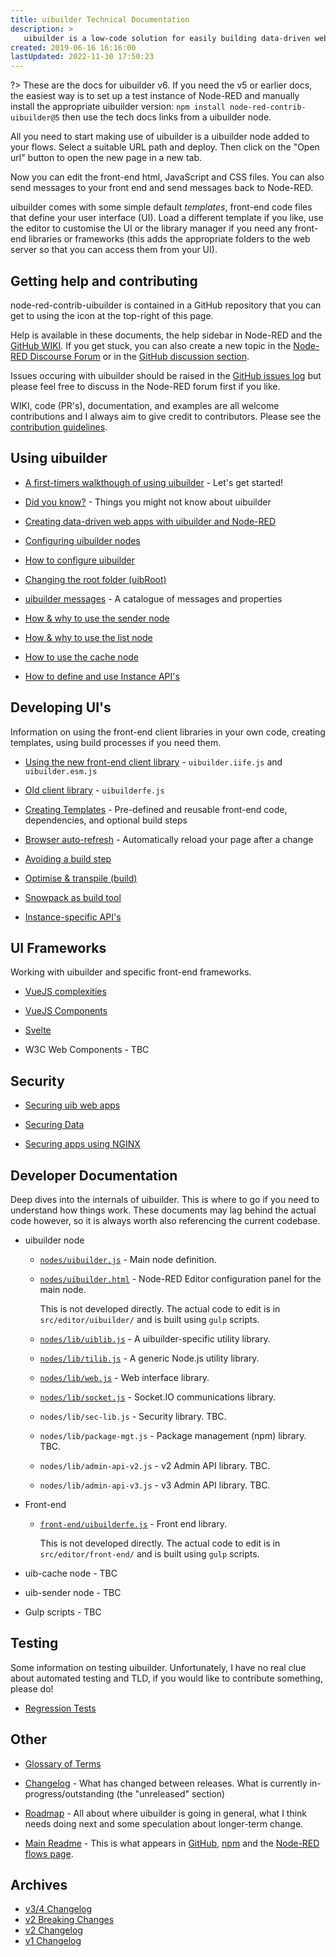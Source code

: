 ```yaml
---
title: uibuilder Technical Documentation
description: >
   uibuilder is a low-code solution for easily building data-driven web sites and web apps in conjunction with Node-RED.
created: 2019-06-16 16:16:00
lastUpdated: 2022-11-30 17:50:23
---
```


?> These are the docs for uibuilder v6. If you need the v5 or earlier docs, the easiest way is to set up a test instance of Node-RED and manually install the appropriate uibuilder version: `npm install node-red-contrib-uibuilder@5` then use the tech docs links from a uibuilder node.

All you need to start making use of uibuilder is a uibuilder node added to your flows. Select a suitable URL path and deploy. Then click on the "Open url" button to open the new page in a new tab.

Now you can edit the front-end html, JavaScript and CSS files. You can also send messages to your front end and send messages back to Node-RED.

uibuilder comes with some simple default *templates*, front-end code files that define your user interface (UI).
Load a different template if you like, use the editor to customise the UI or the library manager if you need any front-end libraries or frameworks (this adds the appropriate folders to the web server so that you can access them from your UI).

## Getting help and contributing

node-red-contrib-uibuilder is contained in a GitHub repository that you can get to using the icon at the top-right of this page.

Help is available in these documents, the help sidebar in Node-RED and the [GitHub WIKI](https://github.com/TotallyInformation/node-red-contrib-uibuilder/wiki). If you get stuck, you can also create a new topic in the [Node-RED Discourse Forum](https://discourse.nodered.org/tag/node-red-contrib-uibuilder) or in the [GitHub discussion section](https://github.com/TotallyInformation/node-red-contrib-uibuilder/discussions).

Issues occuring with uibuilder should be raised in the [GitHub issues log](https://github.com/TotallyInformation/node-red-contrib-uibuilder/issues) but please feel free to discuss in the Node-RED forum first if you like.

WIKI, code (PR's), documentation, and examples are all welcome contributions and I always aim to give credit to contributors. Please see the [contribution guidelines](https://github.com/TotallyInformation/node-red-contrib-uibuilder/blob/main/.github/CONTRIBUTING.md).

## Using uibuilder

* [A first-timers walkthough of using uibuilder](walkthrough1.md) - Let's get started!

* [Did you know?](did-you-know.md) - Things you might not know about uibuilder
* [Creating data-driven web apps with uibuilder and Node-RED](web-app-workflow.md)
* [Configuring uibuilder nodes](uib-node-configuration.md)
* [How to configure uibuilder](uib-configuration.md)
* [Changing the root folder (uibRoot)](changing-uibroot.md)
* [uibuilder messages](pre-defined-msgs.md) - A catalogue of messages and properties
* [How & why to use the sender node](sender-node.md)
* [How & why to use the list node](list-node.md)
* [How to use the cache node](cache-node.md)
* [How to define and use Instance API's](instance-apis.md)

## Developing UI's

Information on using the front-end client libraries in your own code, creating templates, using build processes if you need them.

* [Using the new front-end client library](uibuilder.module.md) - `uibuilder.iife.js` and `uibuilder.esm.js`

* [Old client library](front-end-library.md) - `uibuilderfe.js`
* [Creating Templates](creating-templates) - Pre-defined and reusable front-end code, dependencies, and optional build steps
* [Browser auto-refresh](browser-refresh.md) - Automatically reload your page after a change
* [Avoiding a build step](front-end-no-build.md)
* [Optimise & transpile (build)](front-end-builds.md)
* [Snowpack as build tool](front-end-build-snowpack.md)
* [Instance-specific API's](instance-apis.md)

## UI Frameworks

Working with uibuilder and specific front-end frameworks.

* [VueJS complexities](vue-complexities.md)

* [VueJS Components](vue-component-handling.md)
* [Svelte](svelte.md)
* W3C Web Components - TBC

## Security

* [Securing uib web apps](security.md "Overview of general web app security with some specifics for Node-RED and uibuilder")

* [Securing Data](securing-data.md "How to use flows and uibiulder middleware to secure your data")
* [Securing apps using NGINX](uib-security-nginx.md "How to use NGINX as a reverse proxy with TLS and identity authentication")

## Developer Documentation

Deep dives into the internals of uibuilder. This is where to go if you need to understand how things work. These documents may lag behind the actual code however, so it is always worth also referencing the current codebase.

* uibuilder node
  * [`nodes/uibuilder.js`](uibuilder-js.md) - Main node definition.
  * [`nodes/uibuilder.html`](uibuilder-html.md) - Node-RED Editor configuration panel for the main node.
    
    This is not developed directly. The actual code to edit is in `src/editor/uibuilder/` and is built using `gulp` scripts.
  
  * [`nodes/lib/uiblib.js`](uiblib-js.md) - A uibuilder-specific utility library.
  * [`nodes/lib/tilib.js`](tilib-js.md) - A generic Node.js utility library.
  * [`nodes/lib/web.js`](web-js.md) - Web interface library.
  * [`nodes/lib/socket.js`](socket-js.md) - Socket.IO communications library.
  * `nodes/lib/sec-lib.js` - Security library. TBC.
  * `nodes/lib/package-mgt.js` - Package management (npm) library. TBC.
  * `nodes/lib/admin-api-v2.js` - v2 Admin API library. TBC.
  * `nodes/lib/admin-api-v3.js` - v3 Admin API library. TBC.

* Front-end
  * [`front-end/uibuilderfe.js`](uibuilderfe-js.md) - Front end library.

    This is not developed directly. The actual code to edit is in `src/editor/front-end/` and is built using `gulp` scripts.
  
* uib-cache node - TBC
* uib-sender node - TBC
* Gulp scripts - TBC

## Testing

Some information on testing uibuilder. Unfortunately, I have no real clue about automated testing and TLD, if you would like to contribute something, please do!

* [Regression Tests](regression-tests.md)

## Other

* [Glossary of Terms](glossary.md)

* [Changelog](changelog) - What has changed between releases. What is currently in-progress/outstanding (the "unreleased" section)
* [Roadmap](roadmap) - All about where uibuilder is going in general, what I think needs doing next and some speculation about longer-term change.
* [Main Readme](uibhome) - This is what appears in [GitHub](https://github.com/TotallyInformation/node-red-contrib-uibuilder), [npm](https://www.npmjs.com/package/node-red-contrib-uibuilder]) and the [Node-RED flows page](https://flows.nodered.org/node/node-red-contrib-uibuilder).

## Archives

* [v3/4 Changelog](archived/CHANGELOG-v3-v4)
* [v2 Breaking Changes](archived/v2-breaking-changes.md)
* [v2 Changelog](archived/CHANGELOG-v2.md)
* [v1 Changelog](archived/CHANGELOG-v1.md)
